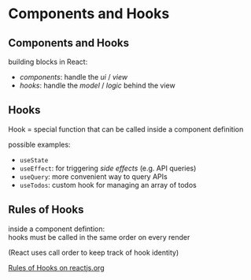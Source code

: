 # Components and Hooks

## Components and Hooks

building blocks in React:

- _components_: handle the _ui_ / _view_
- _hooks_: handle the _model_ / _logic_ behind the view

## Hooks

Hook = special function that can be called inside a component definition

possible examples:

- `useState`
- `useEffect`: for triggering _side effects_ (e.g. API queries)
- `useQuery`: more convenient way to query APIs
- `useTodos`: custom hook for managing an array of todos

## Rules of Hooks

inside a component defintion:  
hooks must be called in the same order on every render

(React uses call order to keep track of hook identity)

[Rules of Hooks on reactjs.org](https://reactjs.org/docs/hooks-rules.html)
